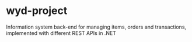 # wyd-project
Information system back-end for managing items, orders and transactions, implemented with different REST APIs in .NET
